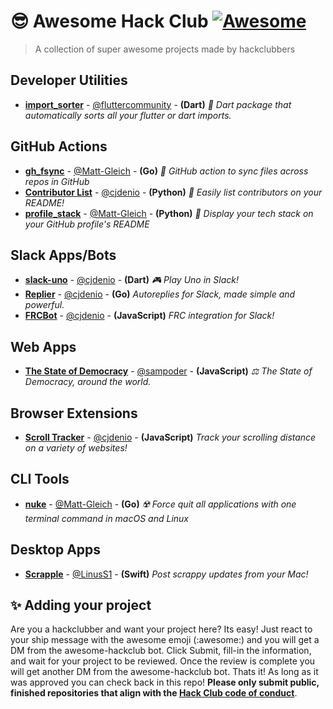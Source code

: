 # 😎 Awesome Hack Club [![Awesome](https://awesome.re/badge.svg)](https://awesome.re)
> A collection of super awesome projects made by hackclubbers

## Developer Utilities
- **[import_sorter](https://github.com/fluttercommunity/import_sorter)** - [@fluttercommunity](https://github.com/fluttercommunity) - **(Dart)** _🎯  Dart package that automatically sorts all your flutter or dart imports._

## GitHub Actions
- **[gh_fsync](https://github.com/Matt-Gleich/gh_fsync)** - [@Matt-Gleich](https://github.com/Matt-Gleich) - **(Go)** _🔄 GitHub action to sync files across repos in GitHub_
- **[Contributor List](https://github.com/cjdenio/contributor_list)** - [@cjdenio](https://github.com/cjdenio) - **(Python)** _👥 Easily list contributors on your README!_
- **[profile_stack](https://github.com/Matt-Gleich/profile_stack)** - [@Matt-Gleich](https://github.com/Matt-Gleich) - **(Python)** _🚀 Display your tech stack on your GitHub profile's README_

## Slack Apps/Bots
- **[slack-uno](https://github.com/cjdenio/slack-uno)** - [@cjdenio](https://github.com/cjdenio) - **(Dart)** _🎮 Play Uno in Slack!_
- **[Replier](https://github.com/cjdenio/replier)** - [@cjdenio](https://github.com/cjdenio) - **(Go)** _Autoreplies for Slack, made simple and powerful._
- **[FRCBot](http://github.com/deniosoftware/frcbot)** - [@cjdenio](https://github.com/cjdenio) - **(JavaScript)** _FRC integration for Slack!_

## Web Apps
- **[The State of Democracy](https://github.com/sampoder/democracy)** - [@sampoder](https://github.com/sampoder) - **(JavaScript)** _⚖️ The State of Democracy, around the world._

## Browser Extensions
- **[Scroll Tracker](http://github.com/cjdenio/scroll-tracker)** - [@cjdenio](https://github.com/cjdenio) - **(JavaScript)** _Track your scrolling distance on a variety of websites!_

## CLI Tools
- **[nuke](https://github.com/Matt-Gleich/nuke)** - [@Matt-Gleich](https://github.com/Matt-Gleich) - **(Go)** _☢️ Force quit all applications with one terminal command in macOS and Linux_

## Desktop Apps
- **[Scrapple](https://github.com/LinusS1/Scrapple)** - [@LinusS1](https://github.com/LinusS1) - **(Swift)** _Post scrappy updates from your Mac!_

## ✨ Adding your project

Are you a hackclubber and want your project here? Its easy! Just react to your ship message with the awesome emoji (:awesome:) and you will get a DM from the awesome-hackclub bot. Click Submit, fill-in the information, and wait for your project to be reviewed. Once the review is complete you will get another DM from the awesome-hackclub bot. Thats it! As long as it was approved you can check back in this repo! **Please only submit public, finished repositories that align with the [Hack Club code of conduct](https://hackclub.com/conduct/)**.
